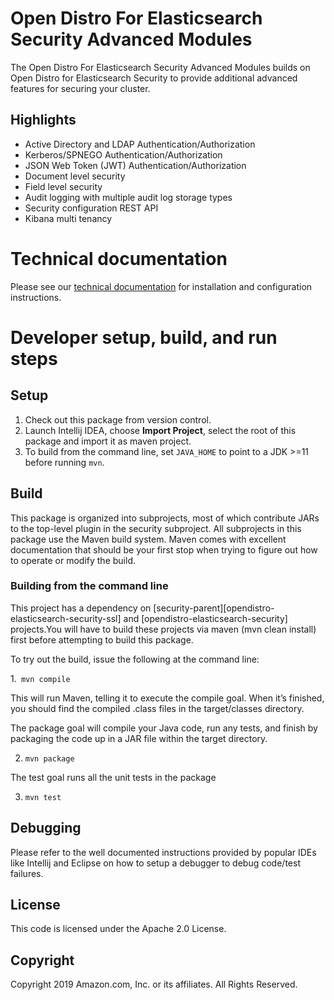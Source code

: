 # Open Distro For Elasticsearch Security Advanced Modules

The Open Distro For Elasticsearch Security Advanced Modules builds on Open Distro for Elasticsearch Security to provide additional advanced features for securing your cluster. 

## Highlights

* Active Directory and LDAP Authentication/Authorization
* Kerberos/SPNEGO Authentication/Authorization
* JSON Web Token (JWT) Authentication/Authorization
* Document level security
* Field level security
* Audit logging with multiple audit log storage types
* Security configuration REST API
* Kibana multi tenancy

# Technical documentation

Please see our [technical documentation](https://opendistro.github.io/for-elasticsearch-docs/) for installation and configuration instructions.

# Developer setup, build, and run steps


## Setup

1. Check out this package from version control.
1. Launch Intellij IDEA, choose **Import Project**,  select the root of this package and import it as maven project. 
1. To build from the command line, set `JAVA_HOME` to point to a JDK >=11 before running `mvn`.

## Build

This package is organized into subprojects, most of which contribute JARs to the top-level plugin in the security subproject. All subprojects in this package use the Maven build system. Maven comes with excellent documentation that should be your first stop when trying to figure out how to operate or modify the build.

### Building from the command line
This project has a dependency on [security-parent][opendistro-elasticsearch-security-ssl] and [opendistro-elasticsearch-security] projects.You will have to build these projects  via maven (mvn clean install) first before attempting to build this package.

To try out the build, issue the following at the command line:

 1.` mvn compile`

This will run Maven, telling it to execute the compile goal. When it’s finished, you should find the compiled .class files in the target/classes directory.

The package goal will compile your Java code, run any tests, and finish by packaging the code up in a JAR file within the target directory.

2. `mvn package`

The test goal runs all the unit tests in the package

3. `mvn test`

## Debugging

Please refer to the well documented instructions provided by popular IDEs like Intellij and Eclipse on how to setup a debugger to debug code/test failures.


## License

This code is licensed under the Apache 2.0 License. 

## Copyright

Copyright 2019 Amazon.com, Inc. or its affiliates. All Rights Reserved.

